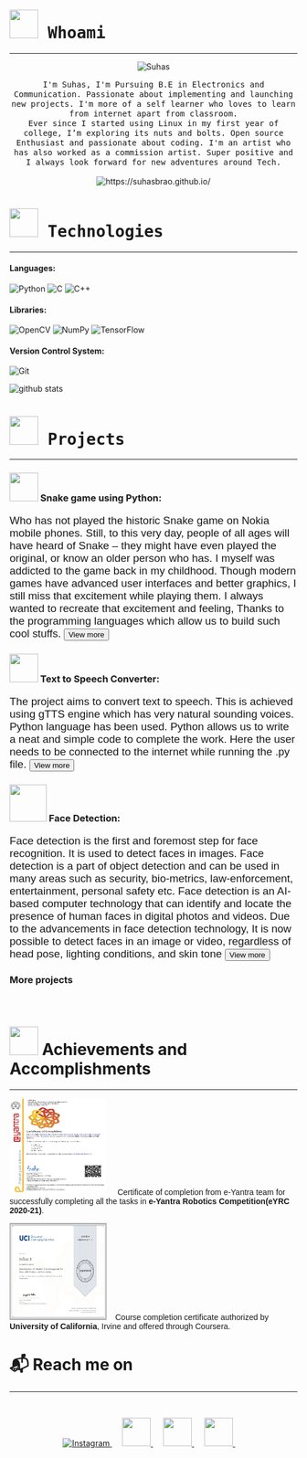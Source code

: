 <!--<h3 align = "center" >
  <img src = "/assets/header.gif" width = 1000 height = 200 /> Namaste!
</h3>
-->
<link href="https://cdn.jsdelivr.net/npm/remixicon@2.5.0/fonts/remixicon.css" rel="stylesheet">
<link href="/assets/style.css" rel="stylesheet">

<a href="https://suhasbrao.github.io/" id="back-to-top" class="back-to-top" style="display: inline;"><i class="ri-arrow-up-line"></i></a>

<script>
  var link = document.getElementById("back-to-top");
  var amountScrolled = 500;

  window.addEventListener('scroll', function(e) {
      if ( window.pageYOffset > amountScrolled ) {
          link.classList.add('show');
      } else {
          link.className = 'back-to-top';
      }
  });  

  link.addEventListener('click', function(e) {
      e.preventDefault();

      var distance = 0 - window.pageYOffset;
      var increments = distance/(500/16);
      function animateScroll() {
          window.scrollBy(0, increments);
          if (window.pageYOffset <= document.body.offsetTop) {
              clearInterval(runAnimation);
          }
      };
      // Loop the animation function
      var runAnimation = setInterval(animateScroll, 16);
  });
</script>

<p id="about">
  <h1 align="left">
    <samp>
      <img src = "https://image.flaticon.com/icons/png/128/1177/1177568.png" width = 50 height = 50 /> Whoami
    </samp>
  </h1>
  <hr class="hr1" />
<!-- below is used to display image -->
  <p align = "center">
  <img src = "https://images.weserv.nl/?url=avatars.githubusercontent.com/u/65769327?v=4&h=300&w=300&fit=cover&mask=circle&maxage=7d" alt = 'Suhas'/>
  </p>
<!-- About me -->
  <p align="center">
    <samp>I'm Suhas, I'm Pursuing B.E in Electronics and Communication. Passionate about implementing and launching new projects. I'm more of a self learner who loves to learn from internet apart from classroom. <br>Ever since I started using Linux in my first year of college, I’m exploring its nuts and bolts.
    Open source Enthusiast and passionate about coding.
    I'm an artist who has also worked as a commission artist. Super positive and I always look forward for new adventures around Tech.
    </samp>
    <br><br>
    <img src="https://komarev.com/ghpvc/?username=SuhasBRao&color=green&style=flat" color=green alt="https://suhasbrao.github.io/" />
    <!--<img src="https://komarev.com/ghpvc/?username=SuhasBRao" color=green alt="https://github.com/SuhasBRao" /> -->
  </p>
</p>

<!-- Tools and Technology section -->
<h1 align = "left" >
 <samp>
  <img src = "https://image.flaticon.com/icons/png/128/1087/1087840.png" width = 50 height = 50 />
  Technologies
 </samp>
</h1>
<hr class="hr1" />
<h4>Languages:</h4>

  <img alt="Python" src="https://img.shields.io/badge/Python-3776AB?logo=python&logoColor=white&style=for-the-badge" />
  <img alt="C" src="https://img.shields.io/badge/C-A8B9CC?logo=c&logoColor=white&style=for-the-badge" />
  <img alt="C++" src="https://img.shields.io/badge/C++-00599C?logo=c++&logoColor=white&style=for-the-badge" />

<h4>Libraries:</h4>

  <img alt="OpenCV" src="https://img.shields.io/badge/OpenCV-5C3EE8?logo=opencv5&logoColor=white&style=for-the-badge" />
  <img alt="NumPy" src="https://img.shields.io/badge/NumPy-013243?logo=numpy3&logoColor=white&style=for-the-badge" />
  <img alt="TensorFlow" src="https://img.shields.io/badge/TensorFlow-FF6F00?logo=tensorflow&logoColor=white&style=for-the-badge" />

<h4>Version Control System:</h4>

<img alt="Git" src="https://img.shields.io/badge/Git-F05032?logo=git&logoColor=white&style=for-the-badge" />

![github stats](https://github-readme-stats.vercel.app/api?username=SuhasBRao)



<!-- Project setion --->
<p id = "Project">
<h1>
  <samp>
  <img src = "https://image.flaticon.com/icons/png/128/4005/4005054.png" width = 50 height = 50 />
  Projects
  </samp>
</h1>
<hr class="hr1" />
<h3>
  <img src = "https://image.flaticon.com/icons/png/128/3662/3662068.png" width = 50 height = 50/>
  Snake game using Python:
</h3>
<p style="font-family:perpetua,arial,helvetica;font-size:135%;">Who has not played the historic Snake game on Nokia mobile phones. Still, to this very day, people of all ages will have heard of Snake – they might have even played the original, or know an older person who has. I myself was addicted to the game back in my childhood. Though modern games have advanced user interfaces and better graphics, I still miss that excitement while playing them. I always wanted to recreate that excitement and feeling, Thanks to the programming languages which allow us to build such cool stuffs.
<a href = "https://suhasbrao.github.io/Snake-game/">
  <button class="btn"> View more
  </button>
</a></p>

<h3>
  <img src ="https://external-content.duckduckgo.com/iu/?u=https%3A%2F%2Fgifimage.net%2Fwp-content%2Fuploads%2F2017%2F10%2Fmicrophone-gif-12.gif&f=1&nofb=1" width = 50 height = 50 />
  Text to Speech Converter:
</h3>
<p style="font-family:perpetua,arial,helvetica;font-size:135%;">The project aims to convert text to speech. This is achieved using gTTS engine which has very natural sounding voices. Python language has been used. Python allows us to write a neat and simple code to complete the work. Here the user needs to be connected to the internet while running the .py file.
<a href = "https://suhasbrao.github.io/Text-To-Speech/" >
  <button class="btn"> View more
  </button>
</a>
</p>

<h3>
  <img src="https://image.flaticon.com/icons/png/128/2199/2199469.png" width = 65 height = 65 />
  Face Detection:
</h3>
<p style="font-family:perpetua,arial,helvetica;font-size:135%;">Face detection is the first and foremost step for face recognition. It is used to detect faces in images. Face detection is a part of object detection and can be used in many areas such as security, bio-metrics, law-enforcement, entertainment, personal safety etc.
Face detection is an AI-based computer technology that can identify and locate the presence of human faces in digital photos and videos. Due to the advancements in face detection technology, It is now possible to detect faces in an image or video, regardless of head pose, lighting conditions, and skin tone
<a href = 'https://suhasbrao.github.io/FaceDetection/' >
  <button class="btn"> View more
  </button>
</a></p>

<h3> More projects </h3>
<div class="dots-3"></div>

&nbsp;&nbsp;&nbsp;&nbsp;

<h1  align="left"><img src="https://image.flaticon.com/icons/png/128/2490/2490354.png" width= 50 height = 50 /> Achievements and Accomplishments</h1>
<hr class="hr1" />
<p style = "font-family:arial,courier,helvetica;">
<!--<a href="https://drive.google.com/file/d/1GcJ3FPRdHaV3cHab1WY9BhOIS4QeYNmJ/view?usp=sharing">-->
    <img class="my left" src="/assets/reduced.jpg" style="width:170px;height:170px;margin-right:15px;" /></a> Certificate of completion from e-Yantra team for successfully completing all the tasks in <b>e-Yantra Robotics Competition(eYRC 2020-21)</b>.<p>

<p style = "font-family:arial,courier,helvetica;">
<!--<a href="https://drive.google.com/file/d/1Psz4Zya2jeJ7cmhUnwSZJTr3E1ypYyFQ/view?usp=sharing"> -->
  <img class="my right" src="/assets/time_management.jpg" style="width:170px;height:170px;margin-right:15px;" /></a>Course completion certificate authorized by <b>University of California</b>, Irvine and offered through Coursera.<p>


<!-- Reach me on section -->
<h1  align="left">&#x1F4EC; Reach me on</h1>
<hr class="hr1" />
&nbsp;&nbsp;&nbsp;&nbsp;
<p id = "reach_me_on" align = "center" >
  <a href="https://www.instagram.com/suhasbrao/">
    <img
      alt="Instagram"
      src = "https://image.flaticon.com/icons/png/128/185/185985.png"
      width = 50
      height = 50
    />
  </a>
  &emsp;
  <a href="mailto:raos04567@gmail.com?subject=Hello%20Suhas B,%20From%20Github">
    <img
      src = "https://image.flaticon.com/icons/png/128/552/552486.png"
      width = 50
      height = 50   
    />
  </a>
  &emsp;
  <a href="https://in.linkedin.com/in/suhasbrao?trk=profile-badge">
    <img
      src = "https://image.flaticon.com/icons/png/128/185/185964.png"
      width = 50
      height = 50   
    />
  </a>
  &emsp;
  <a href="https://www.quora.com/profile/Suhas-Rao-66">
    <img
      src = "https://image.flaticon.com/icons/png/128/185/185976.png"
      width = 50
      height = 50   
    />
  </a>
&nbsp;&nbsp;&nbsp;&nbsp;
</p>

